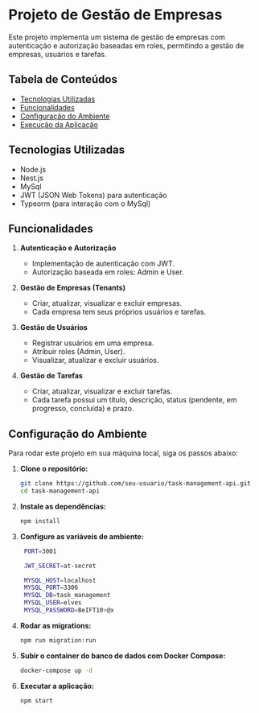 # Projeto de Gestão de Empresas

Este projeto implementa um sistema de gestão de empresas com autenticação e autorização baseadas em roles, permitindo a gestão de empresas, usuários e tarefas.

## Tabela de Conteúdos

- [Tecnologias Utilizadas](#tecnologias-utilizadas)
- [Funcionalidades](#funcionalidades)
- [Configuração do Ambiente](#configuração-do-ambiente)
- [Execução da Aplicação](#execução-da-aplicação)

## Tecnologias Utilizadas

- Node.js
- Nest.js
- MySql
- JWT (JSON Web Tokens) para autenticação
- Typeorm (para interação com o MySql)

## Funcionalidades

1. **Autenticação e Autorização**

   - Implementação de autenticação com JWT.
   - Autorização baseada em roles: Admin e User.

2. **Gestão de Empresas (Tenants)**

   - Criar, atualizar, visualizar e excluir empresas.
   - Cada empresa tem seus próprios usuários e tarefas.

3. **Gestão de Usuários**

   - Registrar usuários em uma empresa.
   - Atribuir roles (Admin, User).
   - Visualizar, atualizar e excluir usuários.

4. **Gestão de Tarefas**
   - Criar, atualizar, visualizar e excluir tarefas.
   - Cada tarefa possui um título, descrição, status (pendente, em progresso, concluída) e prazo.

## Configuração do Ambiente

Para rodar este projeto em sua máquina local, siga os passos abaixo:

1. **Clone o repositório:**

   ```bash
   git clone https://github.com/seu-usuario/task-management-api.git
   cd task-management-api
   ```

2. **Instale as dependências:**

   ```bash
   npm install
   ```

3. **Configure as variáveis de ambiente:**

   ```bash
    PORT=3001

    JWT_SECRET=at-secret

    MYSQL_HOST=localhost
    MYSQL_PORT=3306
    MYSQL_DB=task_management
    MYSQL_USER=elves
    MYSQL_PASSWORD=BeIFT10>@x
   ```

4. **Rodar as migrations:**

   ```bash
   npm run migration:run
   ```

5. **Subir o container do banco de dados com Docker Compose:**

   ```bash
   docker-compose up -d
   ```

6. **Executar a aplicação:**

   ```bash
   npm start
   ```
